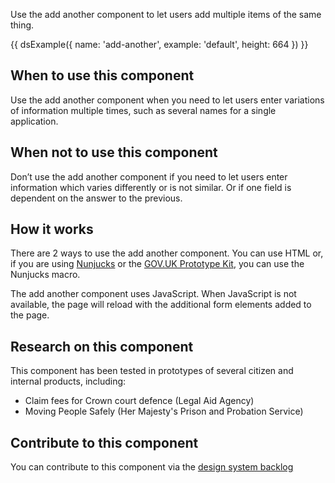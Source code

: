 Use the add another component to let users add multiple items of the same thing.

{{ dsExample({
  name: 'add-another',
  example: 'default',
  height: 664
}) }}

## When to use this component

Use the add another component when you need to let users enter variations of information multiple times, such as several names for a single application.

## When not to use this component

Don’t use the add another component if you need to let users enter information which varies differently or is not similar. Or if one field is dependent on the answer to the previous.

## How it works

There are 2 ways to use the add another component. You can use HTML or, if you are using [Nunjucks](https://mozilla.github.io/nunjucks/) or the [GOV.UK Prototype Kit](https://govuk-prototype-kit.herokuapp.com/), you can use the Nunjucks macro.

The add another component uses JavaScript. When JavaScript is not available, the page will reload with the additional form elements added to the page.

## Research on this component

This component has been tested in prototypes of several citizen and internal products, including:

- Claim fees for Crown court defence (Legal Aid Agency)
- Moving People Safely (Her Majesty's Prison and Probation Service)

## Contribute to this component

You can contribute to this component via the [design system backlog](https://github.com/ministryofjustice/moj-design-system-backlog/issues/6)